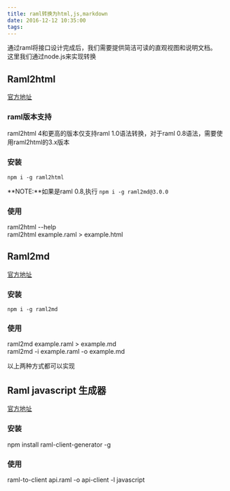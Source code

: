 ```yaml
---
title: raml转换为html,js,markdown
date: 2016-12-12 10:35:00
tags:
---
```


通过raml将接口设计完成后，我们需要提供简洁可读的直观视图和说明文档。  
这里我们通过node.js来实现转换

## Raml2html

[官方地址](https://github.com/raml2html/raml2html)

### raml版本支持

raml2html 4和更高的版本仅支持raml 1.0语法转换，对于raml 0.8语法，需要使用raml2html的3.x版本

### 安装

`npm i -g raml2html`


**NOTE:**如果是raml 0.8,执行 `npm i -g raml2md@3.0.0`

### 使用

raml2html --help  
raml2html example.raml > example.html


## Raml2md

[官方地址](https://github.com/raml2html/raml2md)

### 安装

`npm i -g raml2md`

### 使用

raml2md example.raml > example.md  
raml2md -i example.raml -o example.md

以上两种方式都可以实现

## Raml javascript 生成器

[官方地址](https://github.com/mulesoft/raml-client-generator)

### 安装

npm install raml-client-generator -g

### 使用

raml-to-client api.raml -o api-client -l javascript